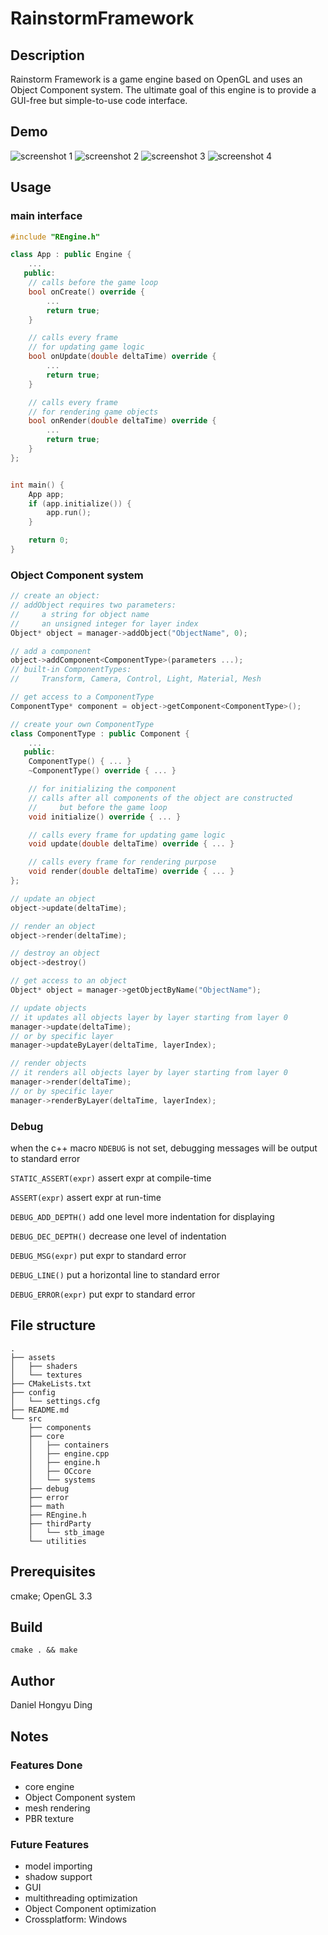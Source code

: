 # RainstormFramework

## Description
Rainstorm Framework is a game engine based on OpenGL and uses an Object Component system. The ultimate goal of this engine is to provide a GUI-free but simple-to-use code interface.

## Demo
![screenshot 1](screenshots/screenshot1.png)
![screenshot 2](screenshots/screenshot2.png)
![screenshot 3](screenshots/screenshot3.png)
![screenshot 4](screenshots/screenshot4.png)

## Usage
### main interface
```c++
#include "REngine.h"

class App : public Engine {
    ...
   public:
    // calls before the game loop
    bool onCreate() override {
        ...
        return true;
    }

    // calls every frame 
    // for updating game logic
    bool onUpdate(double deltaTime) override {
        ...
        return true;
    }

    // calls every frame
    // for rendering game objects
    bool onRender(double deltaTime) override {
        ...
        return true;
    }
};


int main() {
    App app;
    if (app.initialize()) {
        app.run();
    }

    return 0;
}
```
### Object Component system
```c++
// create an object:
// addObject requires two parameters:
//     a string for object name
//     an unsigned integer for layer index
Object* object = manager->addObject("ObjectName", 0);

// add a component
object->addComponent<ComponentType>(parameters ...);
// built-in ComponentTypes:
//     Transform, Camera, Control, Light, Material, Mesh

// get access to a ComponentType
ComponentType* component = object->getComponent<ComponentType>();

// create your own ComponentType
class ComponentType : public Component {
    ...
   public:
    ComponentType() { ... }
    ~ComponentType() override { ... }

    // for initializing the component
    // calls after all components of the object are constructed
    //     but before the game loop
    void initialize() override { ... }

    // calls every frame for updating game logic
    void update(double deltaTime) override { ... }

    // calls every frame for rendering purpose
    void render(double deltaTime) override { ... }
};

// update an object
object->update(deltaTime);

// render an object
object->render(deltaTime);

// destroy an object
object->destroy()

// get access to an object
Object* object = manager->getObjectByName("ObjectName");

// update objects
// it updates all objects layer by layer starting from layer 0
manager->update(deltaTime);
// or by specific layer
manager->updateByLayer(deltaTime, layerIndex);

// render objects
// it renders all objects layer by layer starting from layer 0
manager->render(deltaTime);
// or by specific layer
manager->renderByLayer(deltaTime, layerIndex);
```
### Debug
when the c++ macro `NDEBUG` is not set, debugging messages will be output to standard error

`STATIC_ASSERT(expr)` assert expr at compile-time

`ASSERT(expr)` assert expr at run-time

`DEBUG_ADD_DEPTH()` add one level more indentation for displaying

`DEBUG_DEC_DEPTH()` decrease one level of indentation

`DEBUG_MSG(expr)` put expr to standard error

`DEBUG_LINE()` put a horizontal line to standard error

`DEBUG_ERROR(expr)` put expr to standard error

## File structure
```
.
├── assets
│   ├── shaders
│   └── textures
├── CMakeLists.txt
├── config
│   └── settings.cfg
├── README.md
└── src
    ├── components
    ├── core
    │   ├── containers
    │   ├── engine.cpp
    │   ├── engine.h
    │   ├── OCcore
    │   └── systems
    ├── debug
    ├── error
    ├── math
    ├── REngine.h
    ├── thirdParty
    │   └── stb_image
    └── utilities
```
## Prerequisites
cmake; OpenGL 3.3
## Build
```
cmake . && make
```
## Author
Daniel Hongyu Ding
## Notes
### Features Done
- core engine
- Object Component system
- mesh rendering
- PBR texture
### Future Features
- model importing
- shadow support
- GUI
- multithreading optimization
- Object Component optimization
- Crossplatform: Windows
